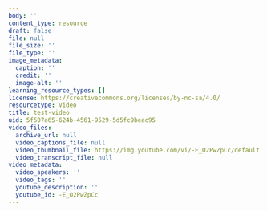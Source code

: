 ```yaml
---
body: ''
content_type: resource
draft: false
file: null
file_size: ''
file_type: ''
image_metadata:
  caption: ''
  credit: ''
  image-alt: ''
learning_resource_types: []
license: https://creativecommons.org/licenses/by-nc-sa/4.0/
resourcetype: Video
title: test-video
uid: 5f507a65-624b-4561-9529-5d5fc9beac95
video_files:
  archive_url: null
  video_captions_file: null
  video_thumbnail_file: https://img.youtube.com/vi/-E_O2PwZpCc/default.jpg
  video_transcript_file: null
video_metadata:
  video_speakers: ''
  video_tags: ''
  youtube_description: ''
  youtube_id: -E_O2PwZpCc
---
```

